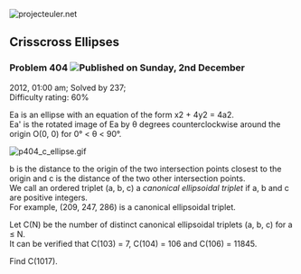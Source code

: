 ![projecteuler.net](images/print_page_logo.png)

## Crisscross Ellipses

### Problem 404 ![](images/icon_info.png)Published on Sunday, 2nd December
2012, 01:00 am; Solved by 237;  
Difficulty rating: 60%

Ea is an ellipse with an equation of the form x2 \+ 4y2 = 4a2.  
Ea' is the rotated image of Ea by θ degrees counterclockwise around the origin
O(0, 0) for 0° &lt; θ &lt; 90°.

![p404_c_ellipse.gif](project/images/p404_c_ellipse.gif)

b is the distance to the origin of the two intersection points closest to the
origin and c is the distance of the two other intersection points.  
We call an ordered triplet (a, b, c) a _canonical ellipsoidal triplet_ if a, b
and c are positive integers.  
For example, (209, 247, 286) is a canonical ellipsoidal triplet.

Let C(N) be the number of distinct canonical ellipsoidal triplets (a, b, c)
for a ≤ N.  
It can be verified that C(103) = 7, C(104) = 106 and C(106) = 11845.

Find C(1017).

  
  

